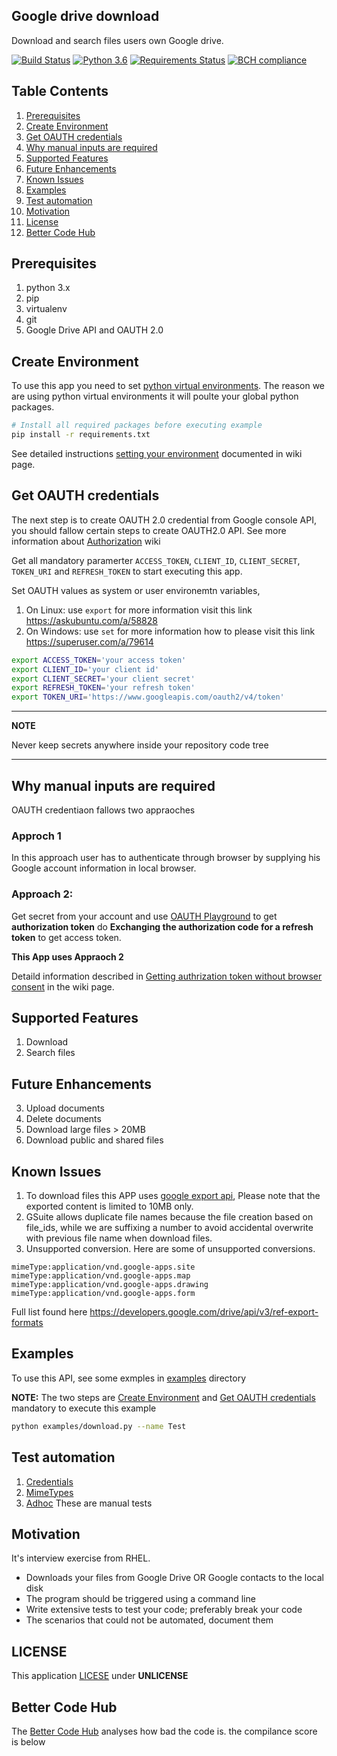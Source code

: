 ## Google drive download
Download and search files users own Google drive.

[![Build Status](https://travis-ci.com/vkosuri/GDriveDownload.svg?branch=master)](https://travis-ci.com/github/vkosuri/GDriveDownload)
[![Python 3.6](https://img.shields.io/badge/python-3.6-blue.svg)](https://www.python.org/downloads/release/python-360/)
[![Requirements Status](https://requires.io/github/vkosuri/GDriveDownload/requirements.svg?branch=master)](https://requires.io/github/vkosuri/GDriveDownload/requirements/?branch=master)
[![BCH compliance](https://bettercodehub.com/edge/badge/vkosuri/GDriveDownload?branch=master)](https://bettercodehub.com/)

## Table Contents
1. [Prerequisites](#Prerequisites)
2. [Create Environment](#create-environment)
3. [Get OAUTH credentials](#get-oauth-credentials)
4. [Why manual inputs are required](#why-manual-inputs-are-required)
5. [Supported Features](#supported-features)
6. [Future Enhancements](#future-enhancements)
7. [Known Issues](#known-issues)
8. [Examples](#Examples)
9. [Test automation](#test-automation)
10. [Motivation](#motivation)
11. [License](#license)
12. [Better Code Hub](#better-code-hub)

## Prerequisites
1. python 3.x
2. pip
3. virtualenv
4. git
5. Google Drive API and OAUTH 2.0

## Create Environment
To use this app you need to set [python virtual environments](https://docs.python.org/3/tutorial/venv.html). The reason we are using python virtual environments it will poulte your global python packages.

``` Bash
# Install all required packages before executing example
pip install -r requirements.txt
```
See detailed instructions [setting your environment](https://github.com/vkosuri/GDriveDownload/wiki/Create-local-environment) documented in wiki page.

## Get OAUTH credentials
The next step is to create OAUTH 2.0 credential from Google console API, you should fallow certain steps to create OAUTH2.0 API. See more information about [Authorization](https://github.com/vkosuri/GDriveDownload/wiki/Authorization) wiki

Get all mandatory paramerter ``ACCESS_TOKEN``, ``CLIENT_ID``, ``CLIENT_SECRET``, ``TOKEN_URI`` and ``REFRESH_TOKEN`` to start executing this app.

Set OAUTH values as system or user environemtn variables,
1. On Linux: use ``export`` for more information visit this link https://askubuntu.com/a/58828
2. On Windows: use ``set`` for more information how to please visit this link https://superuser.com/a/79614

``` Bash
export ACCESS_TOKEN='your access token'
export CLIENT_ID='your client id'
export CLIENT_SECRET='your client secret'
export REFRESH_TOKEN='your refresh token'
export TOKEN_URI='https://www.googleapis.com/oauth2/v4/token'
```
---
**NOTE**

Never keep secrets anywhere inside your repository code tree

---

## Why manual inputs are required
OAUTH credentiaon fallows two appraoches
### Approch 1
In this approach user has to authenticate through browser by supplying his Google account information in local browser.
### Approach 2:
Get secret from your account and use [OAUTH Playground](https://developers.google.com/oauthplayground/) to get **authorization token** do  **Exchanging the authorization code for a refresh token** to get access token.

**This App uses Appraoch 2**

Detaild information described in [Getting authrization token without browser consent](https://github.com/vkosuri/GDriveDownload/wiki/Getting-authorization-token-without-browser-login) in the wiki page.

## Supported Features
1. Download
2. Search files

## Future Enhancements
3. Upload documents
4. Delete documents
5. Download large files > 20MB
6. Download public and shared files

## Known Issues
1. To download files this APP uses [google export api](https://developers.google.com/drive/api/v3/reference/files/export), Please note that the exported content is limited to 10MB only.
2. GSuite allows duplicate file names because the file creation based on file_ids, while we are suffixing a number to avoid accidental overwrite with previous file name when download files.
3. Unsupported conversion. Here are some of unsupported conversions.
```
mimeType:application/vnd.google-apps.site
mimeType:application/vnd.google-apps.map
mimeType:application/vnd.google-apps.drawing
mimeType:application/vnd.google-apps.form
```
Full list found here https://developers.google.com/drive/api/v3/ref-export-formats

## Examples
To use this API, see some exmples in [examples](./examples) directory

**NOTE:** The two steps are [Create Environment](#create-environment) and [Get OAUTH credentials](#get-oauth-credentials) mandatory to execute this example

``` Bash
python examples/download.py --name Test
```
## Test automation
1. [Credentials](./tests/credential_testplan.md)
2. [MimeTypes](./tests/mimetype_testplan.md)
3. [Adhoc](./tests/adhoc_testplan.md) These are manual tests

## Motivation
It's interview exercise from RHEL.
* Downloads your files from Google Drive OR Google contacts to the local disk
* The program should be triggered using a command line
* Write extensive tests to test your code; preferably break your code
* The scenarios that could not be automated, document them

## LICENSE
This application [LICESE](./LICENSE) under **UNLICENSE**

## Better Code Hub

The [Better Code Hub](https://bettercodehub.com) analyses how bad the code is. the compilance score is below
